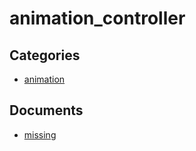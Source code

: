 # animation_controller

## Categories
- [animation](./animation/index.md)

## Documents
- [missing](missing.md)
